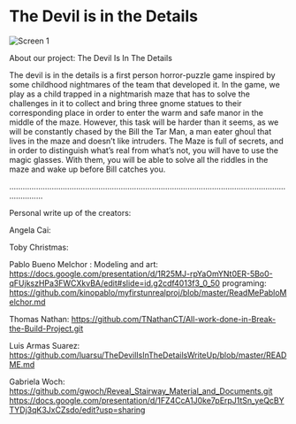# The Devil is in the Details

![Screen 1](https://github.com/luarsu/BreakTheBuildFINAL/blob/master/BreakTheBuildFINAL/Content/startMenu/Deviltitle.jpg?raw=true)

About our project:
The Devil Is In The Details

The devil is in the details is a first person horror-puzzle game inspired by some childhood nightmares of the team that developed it. In the game, we play as a child trapped in a nightmarish maze that has to solve the challenges in it to collect and bring three gnome statues to their corresponding place in order to enter the warm and safe manor in the middle of the maze. However, this task will be harder than it seems, as we will be constantly chased by the Bill the Tar Man, a man eater ghoul that lives in the maze and doesn’t like intruders. The Maze is full of secrets, and in order to distinguish what’s real from what’s not, you will have to use the magic glasses. With them, you will be able to solve all the riddles in the maze and wake up before Bill catches you.

...........................................................................................................................................

Personal write up of the creators:

Angela Cai: 

Toby Christmas:

Pablo Bueno Melchor :
Modeling and art: https://docs.google.com/presentation/d/1R25MJ-rpYaOmYNt0ER-5Bo0-qFUjkszHPa3FWCXkvBA/edit#slide=id.g2cdf4013f3_0_50
programing:   https://github.com/kinopablo/myfirstunrealproj/blob/master/ReadMePabloMelchor.md

Thomas Nathan:         https://github.com/TNathanCT/All-work-done-in-Break-the-Build-Project.git

Luis Armas Suarez:     https://github.com/luarsu/TheDevilIsInTheDetailsWriteUp/blob/master/README.md

Gabriela Woch:         https://github.com/gwoch/Reveal_Stairway_Material_and_Documents.git
                       https://docs.google.com/presentation/d/1FZ4CcA1J0ke7pErpJ1tSn_yeQcBYTYDj3qK3JxCZsdo/edit?usp=sharing

